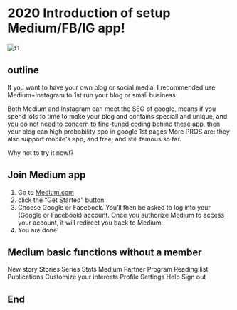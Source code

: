 # 2020 Introduction of setup Medium/FB/IG app!
![f1](https://github.com/HCH1/blog/blob/master/fig/setblog1.JPG)

## outline
If you want to have your own blog or social media, I recommended use Medium+Instagram to 1st run your blog or small business.

Both Medium and Instagram can meet the SEO of google, means if you spend lots fo time to make your blog and contains speciall and unique, 
and you do not need to concern to fine-tuned coding behind these app, then your blog can high probobility ppo in google 1st pages
More PROS are: they also support mobile's app, and free, and still famous so far.

Why not to try it now!?

## Join Medium app
1. Go to [Medium.com](https://medium.com/)
1. click the “Get Started” button:
1. Choose Google or Facebook. You’ll then be asked to log into your (Google or Facebook) account. Once you authorize Medium to access your account, 
it will redirect you back to Medium. 
4. You are done!

## Medium basic functions without a member

New story
Stories
Series
Stats
Medium Partner Program
Reading list
Publications
Customize your interests
Profile
Settings
Help
Sign out





## End
